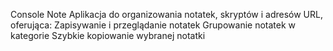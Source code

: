 Console Note
Aplikacja do organizowania notatek, skryptów i adresów URL, oferująca:
Zapisywanie i przeglądanie notatek
Grupowanie notatek w kategorie
Szybkie kopiowanie wybranej notatki
